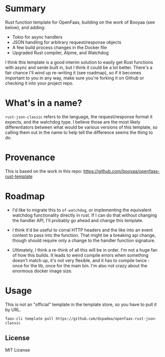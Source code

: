 
# Summary

Rust function template for OpenFaas, building on the work of Booyaa (see below), and adding:

* Tokio for async handlers
* JSON handling for arbitrary request/response objects
* A few build process changes in the Docker file
* Upgraded Rust compiler, Alpine, and Watchdog

I think this template is a good interim solution to easily get Rust functions with async and serde built in, 
but I think it could be a lot better. There's a fair chance I'll wind up re-writing it (see roadmap), 
so if it becomes important to you in any way, make sure you're forking it on Github or checking it into
your project repo. 

# What's in a name?

`rust-json-classic` refers to the language, the request/response format it expects, and the watchdog type. 
I believe those are the most likely differentiators between what would be various versions of this template,
so calling them out in the name to help tell the difference seems the thing to do. 

# Provenance

This is based on the work in this repo: https://github.com/booyaa/openfaas-rust-template

# Roadmap

* I'd like to migrate this to `of-watchdog`, or implementing the equivalent watchdog functionality 
directly in rust. If I can do that without changing the handler API, I'll probably go ahead 
and change this template. 

* I think it'd be useful to corral HTTP headers and the like into an event context to pass into
the function. That might be a breaking api change, though should require only a change to the
handler function signature.

* Ultimately, I think a re-think of all this will be in order. I'm not a huge fan of how this builds.
It leads to weird compile errors when something doesn't match up, it's not very flexible, and it has to 
compile twice - once for the lib, once for the main bin. I'm also not crazy about the enormous
docker image size. 


# Usage

This is not an "official" template in the template store, so you have to pull it by URL.

```shell
faas-cli template pull https://github.com/dspadea/openfaas-rust-json-classic
```


## License

MIT License
